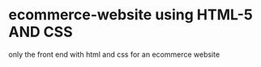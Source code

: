 # ecommerce-website using HTML-5 AND CSS 
only the front end with html and css for an ecommerce website

